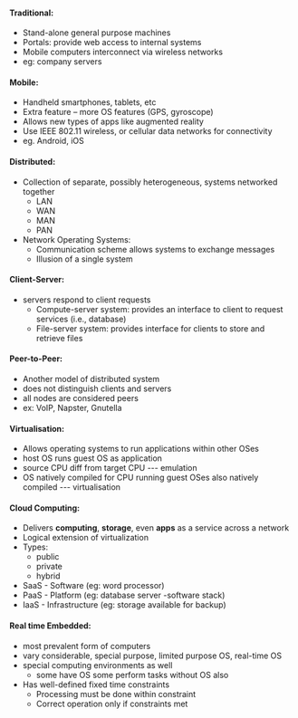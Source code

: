 #### Traditional:
- Stand-alone general purpose machines
- Portals: provide web access to internal systems
- Mobile computers interconnect via wireless networks
- eg: company servers

#### Mobile:
- Handheld smartphones, tablets, etc
- Extra feature – more OS features (GPS, gyroscope)
- Allows new types of apps like augmented reality
- Use IEEE 802.11 wireless, or cellular data networks for connectivity
- eg. Android, iOS

#### Distributed:
- Collection of separate, possibly heterogeneous, systems networked together
	- LAN
	- WAN
	- MAN
	- PAN
- Network Operating Systems:
	- Communication scheme allows systems to exchange messages
	- Illusion of a single system

#### Client-Server:
- servers respond to client requests
	- Compute-server system: provides an interface to client to request services (i.e., database)
	- File-server system: provides interface for clients to store and retrieve files

#### Peer-to-Peer:
- Another model of distributed system
- does not distinguish clients and servers
- all nodes are considered peers
- ex: VoIP, Napster, Gnutella

#### Virtualisation:
- Allows operating systems to run applications within other OSes
- host OS runs guest OS as application
- source CPU diff from target CPU --- emulation
- OS natively compiled for CPU running guest OSes also natively compiled --- virtualisation

#### Cloud Computing:
- Delivers **computing**, **storage**, even **apps** as a service across a network
- Logical extension of virtualization
- Types:
	- public
	- private
	- hybrid
- SaaS - Software (eg: word processor)
- PaaS - Platform (eg: database server -software stack)
- IaaS - Infrastructure (eg: storage available for backup)

#### Real time Embedded:
- most prevalent form of computers
- vary considerable, special purpose, limited purpose OS, real-time OS
- special computing environments as well
	- some have OS some perform tasks without OS also
- Has well-defined fixed time constraints
	- Processing must be done within constraint 
	- Correct operation only if constraints met